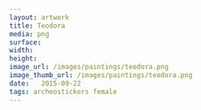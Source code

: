 ```yaml
---
layout: artwork
title: Teodora
media: png
surface: 
width: 
height: 
image_url: /images/paintings/teodora.png
image_thumb_url: /images/paintings/teodora.png
date:   2015-09-22
tags: archeostickers female
---
```

